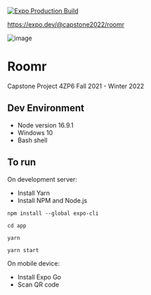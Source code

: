 [![Expo Production Build](https://github.com/anant-j/Roomr/actions/workflows/deploy_expo_production.yml/badge.svg?branch=main)](https://github.com/anant-j/Roomr/actions/workflows/deploy_expo_production.yml)

https://expo.dev/@capstone2022/roomr

![image](https://user-images.githubusercontent.com/28623347/150661461-7694d91b-2fc8-4f64-bd50-0c159fe80758.png)


# Roomr
Capstone Project 4ZP6 Fall 2021 - Winter 2022

## Dev Environment
- Node version 16.9.1
- Windows 10
- Bash shell
  
## To run
On development server:
- Install Yarn
- Install NPM and Node.js
 
```
npm install --global expo-cli
```

```
cd app
```

```
yarn
```

```
yarn start
```

On mobile device:
- Install Expo Go
- Scan QR code

